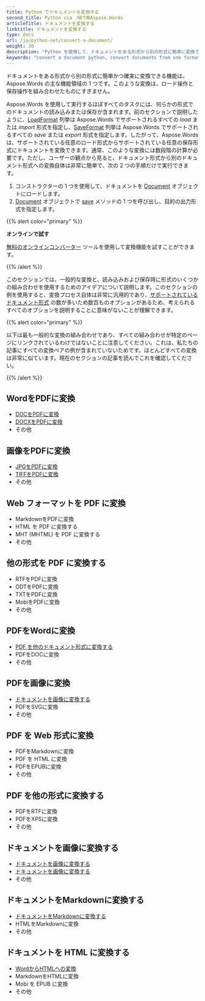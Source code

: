 ```yaml
---
title: Python でドキュメントを変換する
second_title: Python via .NET用Aspose.Words
articleTitle: ドキュメントを変換する
linktitle: ドキュメントを変換する
type: docs
url: /ja/python-net/convert-a-document/
weight: 30
description: "Python を使用して、ドキュメントをある形式から別の形式に簡単に変換できます。 DOCX や DOC などの Microsoft Word 形式、ODT や OTT などの OpenDocument 形式、HTML や XHTML などの Web 形式、MarkDown や TXT などのテキスト形式など、最も一般的な形式をすべて使用できます。"
keywords: "convert a document python, convert documents from one format to another python, convert to markdown python, convert pdf to docx python, convert docx to pdf python, convert doc to pdf python, convert a document Aspose for Python"
---
```


ドキュメントをある形式から別の形式に簡単かつ確実に変換できる機能は、Aspose.Words の主な機能領域の 1 つです。このような変換は、ロード操作と保存操作を組み合わせたものにすぎません。

Aspose.Words を使用して実行するほぼすべてのタスクには、何らかの形式でのドキュメントの読み込みまたは保存が含まれます。前のセクションで説明したように、[LoadFormat](https://reference.aspose.com/words/python-net/aspose.words/loadformat/) 列挙は Aspose.Words でサポートされるすべての *load* または *import* 形式を指定し、[SaveFormat](https://reference.aspose.com/words/python-net/aspose.words/saveformat/) 列挙は Aspose.Words でサポートされるすべての *save* または *export* 形式を指定します。したがって、Aspose.Words は、サポートされている任意のロード形式からサポートされている任意の保存形式にドキュメントを変換できます。通常、このような変換には数段階の計算が必要です。ただし、ユーザーの観点から見ると、ドキュメント形式から別のドキュメント形式への変換自体は非常に簡単で、次の 2 つの手順だけで実行できます。

1. コンストラクターの 1 つを使用して、ドキュメントを [Document](https://reference.aspose.com/words/python-net/aspose.words/document/) オブジェクトにロードします。
1. [Document](https://reference.aspose.com/words/python-net/aspose.words/document/) オブジェクトで [save](https://reference.aspose.com/words/python-net/aspose.words/document/save/) メソッドの 1 つを呼び出し、目的の出力形式を指定します。

{{% alert color="primary" %}}

**オンラインで試す**

[無料のオンラインコンバーター](https://products.aspose.app/words/conversion) ツールを使用して変換機能を試すことができます。

{{% /alert %}}

このセクションでは、一般的な変換と、読み込みおよび保存時に形式のいくつかの組み合わせを使用するためのアイデアについて説明します。このセクションの例を使用すると、変換プロセス自体は非常に汎用的であり、[サポートされているドキュメント形式](/words/ja/python-net/supported-document-formats/) の数が多いため数百ものオプションがあるため、考えられるすべてのオプションを説明することに意味がないことが理解できます。

{{% alert color="primary" %}}

以下は最も一般的な変換の組み合わせであり、すべての組み合わせが特定のページにリンクされているわけではないことに注意してください。これは、私たちの記事にすべての変換ペアの例が含まれていないためです。ほとんどすべての変換は非常に似ています。現在のセクションの記事を読んでこれを確認してください。

{{% /alert %}}

<div class="row">
		<div class="col-md-4">
				<h2>WordをPDFに変換</h2>
						<ul>
								<li><a href="/words/python-net/convert-a-document-to-pdf/#converting-doc-or-docx-to-pdf">DOCをPDFに変換</a></li>
								<li><a href="/words/python-net/convert-a-document-to-pdf/#converting-doc-or-docx-to-pdf">DOCXをPDFに変換</a></li>
								<li>その他</li>
						</ul>
				<h2>画像をPDFに変換</h2>
						<ul>
								<li><a href="/words/python-net/convert-a-document-to-pdf/#convert-an-image-to-pdf">JPGをPDFに変換</a></li>
								<li><a href="/words/python-net/convert-a-document-to-pdf/#convert-an-image-to-pdf">TIFFをPDFに変換</a></li>
								<li>その他</li>
						</ul>
				<h2>Web フォーマットを PDF に変換</h2>
						<ul>
								<li>MarkdownをPDFに変換</li>
								<li>HTML を PDF に変換する</li>
								<li>MHT (MHTML) を PDF に変換する</li>
								<li>その他</li>
						</ul>
				<h2>他の形式を PDF に変換する</h2>
						<ul>
								<li>RTFをPDFに変換</li>
								<li>ODTをPDFに変換</li>
								<li>TXTをPDFに変換</li>
								<li>MobiをPDFに変換</li>
								<li>その他</li>
						</ul>
		</div>
		<div class="col-md-4">
				<h2>PDFをWordに変換</h2>
						<ul>
								<li><a href="/words/ja/python-net/convert-pdf-to-other-document-formats/">PDF を他のドキュメント形式に変換する</a></li>
        <li>PDFをDOCに変換</li>
								<li>その他</li>
						</ul>
				<h2>PDFを画像に変換</h2>
						<ul>
								<li><a href="/words/ja/python-net/convert-a-document-to-an-image/">ドキュメントを画像に変換する</a></li>
        <li>PDFをSVGに変換</li>
								<li>その他</li>
						</ul>
				<h2>PDF を Web 形式に変換</h2>
						<ul>
        <li>PDFをMarkdownに変換</li>
								<li>PDF を HTML に変換</li>
								<li>PDFをEPUBに変換</li>
								<li>その他</li>
						</ul>
				<h2>PDF を他の形式に変換する</h2>
						<ul>
								<li>PDFをRTFに変換</li>
								<li>PDFをXPSに変換</li>
								<li>その他</li>
						</ul>
		</div>
		<div class="col-md-4">
				<h2>ドキュメントを画像に変換する</h2>
						<ul>
								<li><a href="/words/ja/python-net/convert-a-document-to-an-image/">ドキュメントを画像に変換する</a></li>
								<li><a href="/words/ja/python-net/convert-a-document-to-an-image/">ドキュメントを画像に変換する</a></li>
								<li>その他</li>
						</ul>
				<h2>ドキュメントをMarkdownに変換する</h2>
						<ul>
								<li><a href="/words/ja/python-net/convert-a-document-to-markdown/">ドキュメントをMarkdownに変換する</a></li>
								<li>HTMLをMarkdownに変換</li>
								<li>その他</li>
						</ul>
				<h2>ドキュメントを HTML に変換する</h2>
						<ul>
								<li><a href="/words/python-net/convert-a-document-to-html-mhtml-or-epub/#convert-a-document">WordからHTMLへの変換</a></li>
								<li>MarkdownをHTMLに変換</li>
								<li>Mobi を EPUB に変換</li>
								<li>その他</li>
						</ul>
		</div>
</div>